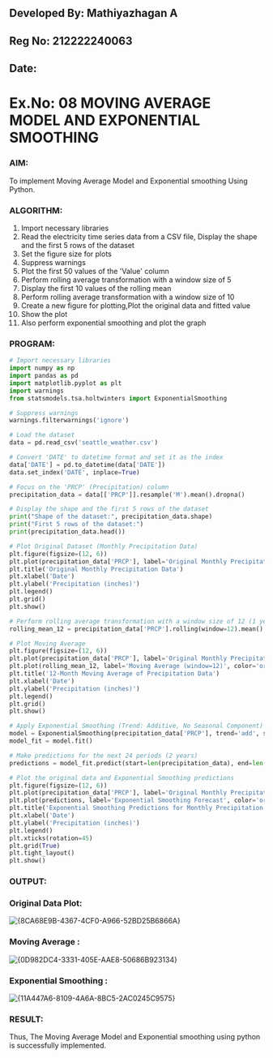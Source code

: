 ## Developed By: Mathiyazhagan A
## Reg No: 212222240063
## Date: 

# Ex.No: 08     MOVING AVERAGE MODEL AND EXPONENTIAL SMOOTHING


### AIM:
To implement Moving Average Model and Exponential smoothing Using Python.

### ALGORITHM:
1. Import necessary libraries
2. Read the electricity time series data from a CSV file, Display the shape and the first 5 rows of
the dataset
3. Set the figure size for plots
4. Suppress warnings
5. Plot the first 50 values of the 'Value' column
6. Perform rolling average transformation with a window size of 5
7. Display the first 10 values of the rolling mean
8. Perform rolling average transformation with a window size of 10
9. Create a new figure for plotting,Plot the original data and fitted value
10. Show the plot
11. Also perform exponential smoothing and plot the graph
    
### PROGRAM:
```python
# Import necessary libraries
import numpy as np
import pandas as pd
import matplotlib.pyplot as plt
import warnings
from statsmodels.tsa.holtwinters import ExponentialSmoothing

# Suppress warnings
warnings.filterwarnings('ignore')

# Load the dataset
data = pd.read_csv('seattle_weather.csv')

# Convert 'DATE' to datetime format and set it as the index
data['DATE'] = pd.to_datetime(data['DATE'])
data.set_index('DATE', inplace=True)

# Focus on the 'PRCP' (Precipitation) column
precipitation_data = data[['PRCP']].resample('M').mean().dropna()

# Display the shape and the first 5 rows of the dataset
print("Shape of the dataset:", precipitation_data.shape)
print("First 5 rows of the dataset:")
print(precipitation_data.head())

# Plot Original Dataset (Monthly Precipitation Data)
plt.figure(figsize=(12, 6))
plt.plot(precipitation_data['PRCP'], label='Original Monthly Precipitation Data', color='blue')
plt.title('Original Monthly Precipitation Data')
plt.xlabel('Date')
plt.ylabel('Precipitation (inches)')
plt.legend()
plt.grid()
plt.show()

# Perform rolling average transformation with a window size of 12 (1 year)
rolling_mean_12 = precipitation_data['PRCP'].rolling(window=12).mean()

# Plot Moving Average
plt.figure(figsize=(12, 6))
plt.plot(precipitation_data['PRCP'], label='Original Monthly Precipitation Data', color='blue')
plt.plot(rolling_mean_12, label='Moving Average (window=12)', color='orange')
plt.title('12-Month Moving Average of Precipitation Data')
plt.xlabel('Date')
plt.ylabel('Precipitation (inches)')
plt.legend()
plt.grid()
plt.show()

# Apply Exponential Smoothing (Trend: Additive, No Seasonal Component)
model = ExponentialSmoothing(precipitation_data['PRCP'], trend='add', seasonal=None)
model_fit = model.fit()

# Make predictions for the next 24 periods (2 years)
predictions = model_fit.predict(start=len(precipitation_data), end=len(precipitation_data) + 23)

# Plot the original data and Exponential Smoothing predictions
plt.figure(figsize=(12, 6))
plt.plot(precipitation_data['PRCP'], label='Original Monthly Precipitation Data', color='blue')
plt.plot(predictions, label='Exponential Smoothing Forecast', color='orange')
plt.title('Exponential Smoothing Predictions for Monthly Precipitation')
plt.xlabel('Date')
plt.ylabel('Precipitation (inches)')
plt.legend()
plt.xticks(rotation=45)
plt.grid(True)
plt.tight_layout()
plt.show()


```

### OUTPUT:

### Original Data Plot:

![{8CA68E9B-4367-4CF0-A966-52BD25B6866A}](https://github.com/user-attachments/assets/58565e0d-dde7-4040-91a1-3f03425c9fb4)

### Moving Average :

![{0D982DC4-3331-405E-AAE8-50686B923134}](https://github.com/user-attachments/assets/d8e1a65e-4357-4502-a1eb-5d2a6e908173)


### Exponential Smoothing :

![{11A447A6-8109-4A6A-8BC5-2AC0245C9575}](https://github.com/user-attachments/assets/bfac51bc-17b3-4ec0-8961-863891175e2d)



### RESULT:
Thus, The Moving Average Model and Exponential smoothing using python is successfully implemented.
